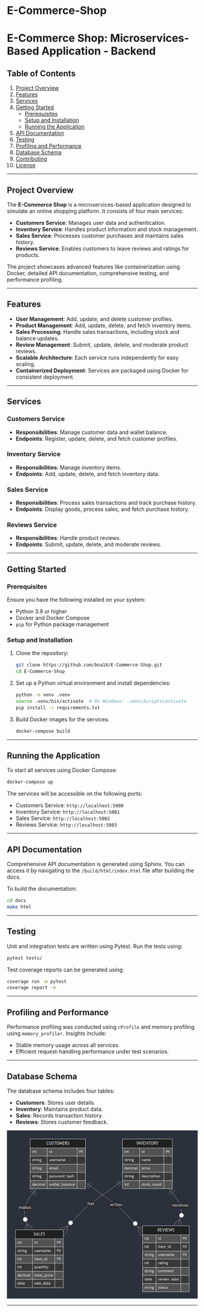 # E-Commerce-Shop
# E-Commerce Shop: Microservices-Based Application - Backend

## Table of Contents
1. [Project Overview](#project-overview)
2. [Features](#features)
3. [Services](#services)
4. [Getting Started](#getting-started)
   - [Prerequisites](#prerequisites)
   - [Setup and Installation](#setup-and-installation)
   - [Running the Application](#running-the-application)
5. [API Documentation](#api-documentation)
6. [Testing](#testing)
7. [Profiling and Performance](#profiling-and-performance)
8. [Database Schema](#database-schema)
9. [Contributing](#contributing)
10. [License](#license)

---

## Project Overview

The **E-Commerce Shop** is a microservices-based application designed to simulate an online shopping platform. It consists of four main services:
- **Customers Service**: Manages user data and authentication.
- **Inventory Service**: Handles product information and stock management.
- **Sales Service**: Processes customer purchases and maintains sales history.
- **Reviews Service**: Enables customers to leave reviews and ratings for products.

The project showcases advanced features like containerization using Docker, detailed API documentation, comprehensive testing, and performance profiling.

---

## Features

- **User Management**: Add, update, and delete customer profiles.
- **Product Management**: Add, update, delete, and fetch inventory items.
- **Sales Processing**: Handle sales transactions, including stock and balance updates.
- **Review Management**: Submit, update, delete, and moderate product reviews.
- **Scalable Architecture**: Each service runs independently for easy scaling.
- **Containerized Deployment**: Services are packaged using Docker for consistent deployment.

---

## Services

### Customers Service
- **Responsibilities**: Manage customer data and wallet balance.
- **Endpoints**: Register, update, delete, and fetch customer profiles.

### Inventory Service
- **Responsibilities**: Manage inventory items.
- **Endpoints**: Add, update, delete, and fetch inventory data.

### Sales Service
- **Responsibilities**: Process sales transactions and track purchase history.
- **Endpoints**: Display goods, process sales, and fetch purchase history.

### Reviews Service
- **Responsibilities**: Handle product reviews.
- **Endpoints**: Submit, update, delete, and moderate reviews.

---

## Getting Started

### Prerequisites

Ensure you have the following installed on your system:
- Python 3.9 or higher
- Docker and Docker Compose
- `pip` for Python package management

### Setup and Installation

1. Clone the repository:
   ```bash
   git clone https://github.com/bna14/E-Commerce-Shop.git
   cd E-Commerce-Shop
   ```

2. Set up a Python virtual environment and install dependencies:
   ```bash
   python -m venv .venv
   source .venv/bin/activate  # On Windows: .venv\Scripts\activate
   pip install -r requirements.txt
   ```

3. Build Docker images for the services:
   ```bash
   docker-compose build
   ```

---

## Running the Application

To start all services using Docker Compose:
```bash
docker-compose up
```

The services will be accessible on the following ports:
- Customers Service: `http://localhost:5000`
- Inventory Service: `http://localhost:5001`
- Sales Service: `http://localhost:5002`
- Reviews Service: `http://localhost:5003`

---

## API Documentation

Comprehensive API documentation is generated using Sphinx. You can access it by navigating to the `/build/html/index.html` file after building the docs.

To build the documentation:
```bash
cd docs
make html
```

---

## Testing

Unit and integration tests are written using Pytest. Run the tests using:
```bash
pytest tests/
```

Test coverage reports can be generated using:
```bash
coverage run -m pytest
coverage report -m
```

---

## Profiling and Performance

Performance profiling was conducted using `cProfile` and memory profiling using `memory_profiler`. Insights include:
- Stable memory usage across all services.
- Efficient request-handling performance under test scenarios.

---

## Database Schema

The database schema includes four tables:
- **Customers**: Stores user details.
- **Inventory**: Maintains product data.
- **Sales**: Records transaction history.
- **Reviews**: Stores customer feedback.

![Database Schema Diagram](ecommerce_database_schema.png)

---
